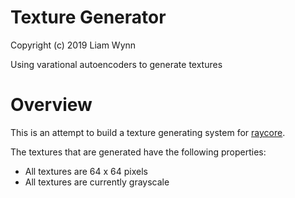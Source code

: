 # Texture Generator
Copyright (c) 2019 Liam Wynn

Using varational autoencoders to generate textures

# Overview
This is an attempt to build a texture generating system for [raycore](https://github.com/wynnliam/raycore).

The textures that are generated have the following properties:
* All textures are 64 x 64 pixels
* All textures are currently grayscale

